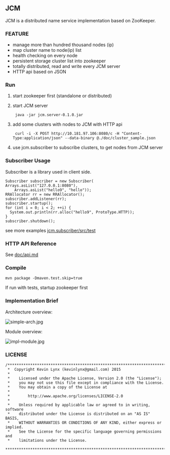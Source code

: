 ## JCM

JCM is a distributed name service implementation based on ZooKeeper.

### FEATURE

* manage more than hundred thousand nodes (ip)
* map cluster name to node(ip) list
* health checking on every node
* persistent storage cluster list into zookeeper
* totally distributed, read and write every JCM server
* HTTP api based on JSON

### Run

1. start zookeeper first (standalone or distributed)
2. start JCM server

        java -jar jcm.server-0.1.0.jar

3. add some clusters with nodes to JCM with HTTP api

        curl -i -X POST http://10.181.97.106:8080/c -H "Content-Type:application/json" --data-binary @./doc/cluster_sample.json

4. use jcm.subscriber to subscribe clusters, to get nodes from JCM server

### Subscriber Usage

Subscriber is a library used in client side.

    Subscriber subscriber = new Subscriber( Arrays.asList("127.0.0.1:8080"),
        Arrays.asList("hello9", "hello"));
    RRAllocator rr = new RRAllocator();
    subscriber.addListener(rr);
    subscriber.startup();
    for (int i = 0; i < 2; ++i) {
      System.out.println(rr.alloc("hello9", ProtoType.HTTP));
    }
    subscriber.shutdown();

see more examples [jcm.subscriber/src/test](https://github.com/kevinlynx/jcm/tree/master/jcm.subscriber/src/test/java/com/codemacro/jcm/test)

### HTTP API Reference

See [doc/api.md](https://github.com/kevinlynx/jcm/blob/master/doc/api.md)

### Compile

    mvn package -Dmaven.test.skip=true

If run with tests, startup zookeeper first

### Implementation Brief

Architecture overview:

![simple-arch.jpg](https://raw.githubusercontent.com/kevinlynx/jcm/master/doc/asset/simple-arch.jpg)

Module overview:

![impl-module.jpg](https://raw.githubusercontent.com/kevinlynx/jcm/master/doc/asset/impl-module.jpg)

### LICENSE

    /*******************************************************************************
     *  Copyright Kevin Lynx (kevinlynx@gmail.com) 2015
     *
     *    Licensed under the Apache License, Version 2.0 (the "License");
     *    you may not use this file except in compliance with the License.
     *    You may obtain a copy of the License at
     *
     *        http://www.apache.org/licenses/LICENSE-2.0
     *
     *    Unless required by applicable law or agreed to in writing, software
     *    distributed under the License is distributed on an "AS IS" BASIS,
     *    WITHOUT WARRANTIES OR CONDITIONS OF ANY KIND, either express or implied.
     *    See the License for the specific language governing permissions and
     *    limitations under the License.
     *******************************************************************************/

